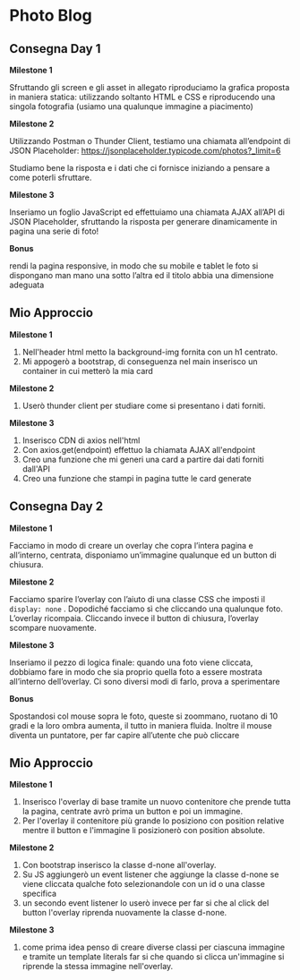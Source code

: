 Photo Blog
===

## Consegna Day 1
**Milestone 1**

Sfruttando gli screen e gli asset in allegato riproduciamo la grafica proposta in maniera statica: utilizzando soltanto HTML e CSS e riproducendo una singola fotografia (usiamo una qualunque immagine a piacimento)

**Milestone 2**

Utilizzando Postman o Thunder Client, testiamo una chiamata all’endpoint di JSON Placeholder:
https://jsonplaceholder.typicode.com/photos?_limit=6

Studiamo bene la risposta e i dati che ci fornisce iniziando a pensare a come poterli sfruttare.

**Milestone 3**

Inseriamo un foglio JavaScript ed effettuiamo una chiamata AJAX all’API di JSON Placeholder, sfruttando la risposta per generare dinamicamente in pagina una serie di foto!

**Bonus**

rendi la pagina responsive, in modo che su mobile e tablet le foto si dispongano man mano una sotto l’altra ed il titolo abbia una dimensione adeguata

## Mio Approccio
**Milestone 1**

1. Nell'header html metto la background-img fornita con un h1 centrato.
1. Mi appogerò a bootstrap, di conseguenza nel main inserisco un container in cui metterò la mia card

**Milestone 2**

1. Userò thunder client per studiare come si presentano i dati forniti.

**Milestone 3**

1. Inserisco CDN di axios nell'html
1. Con axios.get(endpoint) effettuo la chiamata AJAX all'endpoint
1. Creo una funzione che mi generi una card a partire dai dati forniti dall'API
1. Creo una funzione che stampi in pagina tutte le card generate

## Consegna Day 2
**Milestone 1**

Facciamo in modo di creare un overlay che copra l’intera pagina e all’interno, centrata, disponiamo un’immagine qualunque ed un button di chiusura.

**Milestone 2**

Facciamo sparire l’overlay con l’aiuto di una classe CSS che imposti il `display: none` .
Dopodiché facciamo sì che cliccando una qualunque foto. L’overlay ricompaia.
Cliccando invece il button di chiusura, l’overlay scompare nuovamente.

**Milestone 3**

Inseriamo il pezzo di logica finale: quando una foto viene cliccata, dobbiamo fare in modo che sia proprio quella foto a essere mostrata all’interno dell’overlay.
Ci sono diversi modi di farlo, prova a sperimentare 

**Bonus**

Spostandosi col mouse sopra le foto, queste si zoommano, ruotano di 10 gradi e la loro ombra aumenta, il tutto in maniera fluida. Inoltre il mouse diventa un puntatore, per far capire all’utente che può cliccare

## Mio Approccio
**Milestone 1**

1. Inserisco l'overlay di base tramite un nuovo contenitore che prende tutta la pagina, centrate avrò prima un button e poi un immagine.
1. Per l'overlay il contenitore più grande lo posiziono con position relative mentre il button e l'immagine li posizionerò con position absolute.

**Milestone 2**

1. Con bootstrap inserisco la classe d-none all'overlay.
1. Su JS aggiungerò un event listener che aggiunge la classe d-none se viene cliccata qualche foto selezionandole con un id o una classe specifica
1. un secondo event listener lo userò invece per far si che al click del button l'overlay riprenda nuovamente la classe d-none.

**Milestone 3**
1. come prima idea penso di creare diverse classi per ciascuna immagine e tramite un template literals far si che quando si clicca un'immagine si riprende la stessa immagine nell'overlay.
